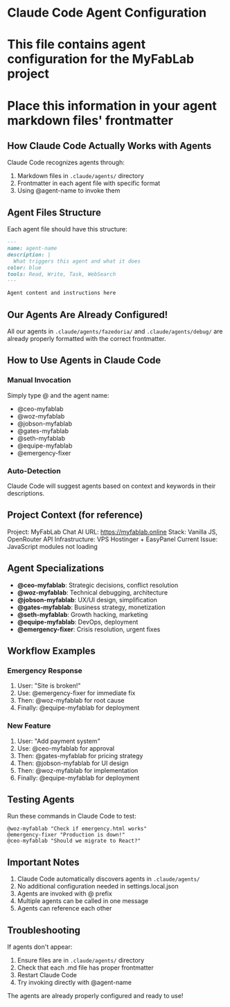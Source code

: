 # Claude Code Agent Configuration
# This file contains agent configuration for the MyFabLab project
# Place this information in your agent markdown files' frontmatter

## How Claude Code Actually Works with Agents

Claude Code recognizes agents through:
1. Markdown files in `.claude/agents/` directory
2. Frontmatter in each agent file with specific format
3. Using @agent-name to invoke them

## Agent Files Structure

Each agent file should have this structure:

```markdown
---
name: agent-name
description: |
  What triggers this agent and what it does
color: blue
tools: Read, Write, Task, WebSearch
---

Agent content and instructions here
```

## Our Agents Are Already Configured!

All our agents in `.claude/agents/fazedoria/` and `.claude/agents/debug/` 
are already properly formatted with the correct frontmatter.

## How to Use Agents in Claude Code

### Manual Invocation
Simply type @ and the agent name:
- @ceo-myfablab
- @woz-myfablab
- @jobson-myfablab
- @gates-myfablab
- @seth-myfablab
- @equipe-myfablab
- @emergency-fixer

### Auto-Detection
Claude Code will suggest agents based on context and keywords in their descriptions.

## Project Context (for reference)

Project: MyFabLab Chat AI
URL: https://myfablab.online
Stack: Vanilla JS, OpenRouter API
Infrastructure: VPS Hostinger + EasyPanel
Current Issue: JavaScript modules not loading

## Agent Specializations

- **@ceo-myfablab**: Strategic decisions, conflict resolution
- **@woz-myfablab**: Technical debugging, architecture
- **@jobson-myfablab**: UX/UI design, simplification
- **@gates-myfablab**: Business strategy, monetization
- **@seth-myfablab**: Growth hacking, marketing
- **@equipe-myfablab**: DevOps, deployment
- **@emergency-fixer**: Crisis resolution, urgent fixes

## Workflow Examples

### Emergency Response
1. User: "Site is broken!"
2. Use: @emergency-fixer for immediate fix
3. Then: @woz-myfablab for root cause
4. Finally: @equipe-myfablab for deployment

### New Feature
1. User: "Add payment system"
2. Use: @ceo-myfablab for approval
3. Then: @gates-myfablab for pricing strategy
4. Then: @jobson-myfablab for UI design
5. Then: @woz-myfablab for implementation
6. Finally: @equipe-myfablab for deployment

## Testing Agents

Run these commands in Claude Code to test:

```
@woz-myfablab "Check if emergency.html works"
@emergency-fixer "Production is down!"
@ceo-myfablab "Should we migrate to React?"
```

## Important Notes

1. Claude Code automatically discovers agents in `.claude/agents/`
2. No additional configuration needed in settings.local.json
3. Agents are invoked with @ prefix
4. Multiple agents can be called in one message
5. Agents can reference each other

## Troubleshooting

If agents don't appear:
1. Ensure files are in `.claude/agents/` directory
2. Check that each .md file has proper frontmatter
3. Restart Claude Code
4. Try invoking directly with @agent-name

The agents are already properly configured and ready to use!